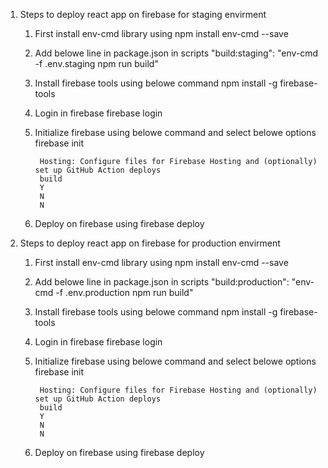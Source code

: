 1. Steps to deploy react app on firebase for staging envirment

    1) First install env-cmd library using 
            npm install env-cmd --save 
    2) Add belowe line in package.json in scripts
            "build:staging": "env-cmd -f .env.staging npm run build"
    3) Install firebase tools using belowe command
            npm install -g firebase-tools
    4) Login in firebase
            firebase login
    5) Initialize firebase using belowe command and select belowe options
            firebase init
            
            Hosting: Configure files for Firebase Hosting and (optionally) set up GitHub Action deploys
            build
            Y
            N
            N
    6) Deploy on firebase using
            firebase deploy
           


2. Steps to deploy react app on firebase for production envirment

    1) First install env-cmd library using 
            npm install env-cmd --save 
    2) Add belowe line in package.json in scripts
            "build:production": "env-cmd -f .env.production npm run build"
    3) Install firebase tools using belowe command
            npm install -g firebase-tools
    4) Login in firebase
            firebase login
    5) Initialize firebase using belowe command and select belowe options
            firebase init
            
            Hosting: Configure files for Firebase Hosting and (optionally) set up GitHub Action deploys
            build
            Y
            N
            N
    6) Deploy on firebase using
            firebase deploy
